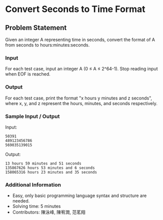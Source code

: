 # Convert Seconds to Time Format

## Problem Statement

Given an integer A representing time in seconds, convert the format of A from seconds to hours:minutes:seconds.

### Input

For each test case, input an integer A (0 ≤ A ≤ 2^64-1). Stop reading input when EOF is reached.

### Output

For each test case, print the format "x hours y minutes and z seconds", where x, y, and z represent the hours, minutes, and seconds respectively.

### Sample Input / Output

Input:
```
50391
489123456786
569035139015
```
Output:
```
13 hours 59 minutes and 51 seconds
135867626 hours 53 minutes and 6 seconds
158065316 hours 23 minutes and 35 seconds
```
### Additional Information
* Easy, only basic programming language syntax and structure are needed.
* Solving time: 5 minutes
* Contributors: 陳泳峰, 陳宥潤, 范茗翔
